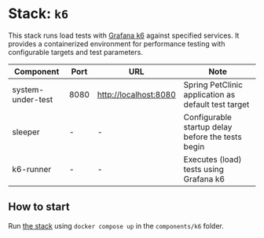 # Stack: `k6`

This stack runs load tests with [Grafana k6](https://k6.io) against specified services. It provides a containerized environment for performance testing with configurable targets and test parameters.

| Component         | Port | URL                     | Note                                                |
| ----------------- | ---- | ----------------------- | --------------------------------------------------- |
| system-under-test | 8080 | <http://localhost:8080> | Spring PetClinic application as default test target |
| sleeper           | -    | -                       | Configurable startup delay before the tests begin   |
| k6-runner         | -    | -                       | Executes (load) tests using Grafana k6              |

## How to start

Run [the stack](docker-compose.yml) using `docker compose up` in the `components/k6` folder.

<!-- ## How to run locally for development

_tbd__ -->
